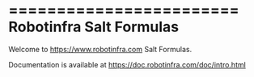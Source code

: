 ========================
Robotinfra Salt Formulas
========================

Welcome to https://www.robotinfra.com Salt Formulas.

Documentation is available at https://doc.robotinfra.com/doc/intro.html

